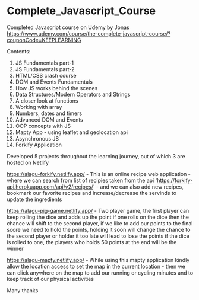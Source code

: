 # Complete_Javascript_Course

Completed Javascript course on Udemy by Jonas 
https://www.udemy.com/course/the-complete-javascript-course/?couponCode=KEEPLEARNING

Contents:
1) JS Fundamentals part-1
2) JS Fundamentals part-2
3) HTML/CSS crash course
4) DOM and Events Fundamentals
5) How JS works behind the scenes
6) Data Structures/Modern Operators and Strings
7) A closer look at functions
8) Working with array
9) Numbers, dates and timers
10) Advanced DOM and Events
11) OOP concepts with JS
12) Mapty App - using leaflet and geolocation api
13) Asynchronous JS
14) Forkify Application

Developed 5 projects throughout the learning journey, out of which 3 are hosted on Netlify

https://alagu-forkify.netlify.app/ - This is an online recipe web application - where we can search from list of recipies taken from the api 'https://forkify-api.herokuapp.com/api/v2/recipes/' - and we can also add new recipes, bookmark our favorite recipes and increase/decrease the servinds to update the ingredients

https://alagu-pig-game.netlify.app/ - Two player game, the first player can keep rolling the dice and adds up the point if one rolls on the dice then the chance will shift to the second player, if we like to add our points to the final score we need to hold the points, holding it soon will change the chance to the second player or holder it too late will lead to lose the points if the dice is rolled to one, the players who holds 50 points at the end will be the winner 

https://alagu-mapty.netlify.app/ - While using this mapty application kindly allow the location access to set the map in the current location - then we can click anywhere on the map to add our running or cycling minutes and to keep track of our physical activities

Many thanks
